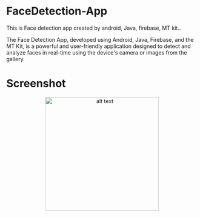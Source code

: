 # FaceDetection-App
This is Face detection app created by android, Java, firebase, MT kit..

The Face Detection App, developed using Android, Java, Firebase, and the MT Kit, is a powerful and user-friendly application designed to detect and analyze faces in real-time using the device's camera or images from the gallery.

# Screenshot
<p align="center">
<img src="https://github.com/asgar72/FaceDetection-App/assets/85785487/02653c71-3d20-4c24-a0be-38559faa9c50" alt="alt text" width="300 ">
<!-- <img src="https://github.com/asgar72/Temperature-Converter-App-Bharat_Intern-Task2/assets/85785487/42c27d1c-c654-4249-a618-4708ed2dee89" alt="alt text" width="300"> -->
<!-- <img src="https://github.com/asgar72/Temperature-Converter-App-Bharat_Intern-Task2/assets/85785487/5f4bb244-0fa2-43d1-b3ba-5b084fbbc50a" alt="alt text" width="300"> -->
</p>
